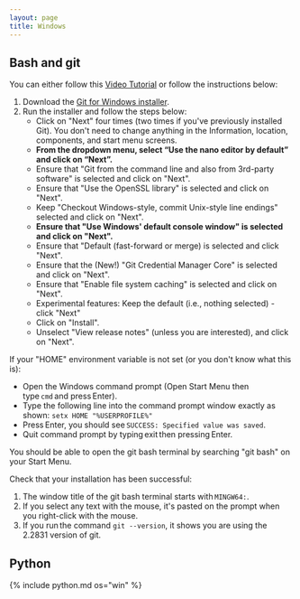 ```yaml
---
layout: page
title: Windows
---
```


## Bash and git
You can either follow this [Video
Tutorial](https://www.youtube.com/watch?v=339AEqk9c-8) or follow the
instructions below:

1. Download the [Git for Windows installer](https://git-for-windows.github.io/).
1. Run the installer and follow the steps below:
   - Click on "Next" four times (two times if you've previously installed Git).
     You don't need to change anything in the Information, location, components,
     and start menu screens.
   - **From the dropdown menu, select “Use the nano editor by default” and click on “Next”.**
   - Ensure that "Git from the command line and also from 3rd-party software" is selected and click on
     "Next".
   - Ensure that "Use the OpenSSL library" is selected and click on "Next".
   - Keep "Checkout Windows-style, commit Unix-style line endings" selected and click on "Next".
   - **Ensure that "Use Windows' default console window" is selected and click on "Next".**
   - Ensure that "Default (fast-forward or merge) is selected and click "Next". 
   - Ensure that the (New!) "Git Credential Manager Core" is selected and click on "Next". 
   - Ensure that "Enable file system caching" is selected and click on "Next". 
   - Experimental features: Keep the default (i.e., nothing selected) - click "Next"
   - Click on "Install".
   - Unselect "View release notes" (unless you are interested), and click on "Next". 

If your "HOME" environment variable is not set (or you don't know what this is): 
   - Open the Windows command prompt (Open Start Menu then type `cmd` and press Enter).
   - Type the following line into the command prompt window exactly as shown:
`setx HOME "%USERPROFILE%"`
   - Press Enter, you should see `SUCCESS: Specified value was saved`. 
   - Quit command prompt by typing exit then pressing Enter.


You should be able to open the git bash terminal by searching "git bash" on your Start Menu. 

Check that your installation has been successful:
1. The window title of the git bash terminal starts with `MINGW64:`. 
1. If you select any text with the mouse, it's pasted on the prompt when you right-click with the mouse. 
1. If you run the command `git --version`, it shows you are using the 2.2831 version of git.  

## Python
{% include python.md os="win" %}
